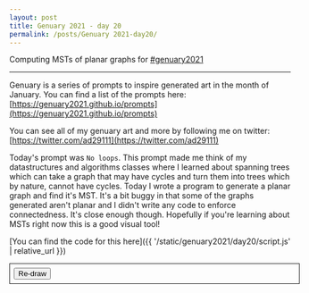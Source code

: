 ```yaml
---
layout: post
title: Genuary 2021 - day 20
permalink: /posts/Genuary 2021-day20/
---
```


Computing MSTs of planar graphs for [#genuary2021](https://genuary2021.github.io/)

---

<script src="{{ '/static/genuary2021/day20/script.js' | relative_url }}" type="text/javascript"></script>

Genuary is a series of prompts to inspire generated art in the month of January.
You can find a list of the prompts here:
[https://genuary2021.github.io/prompts](https://genuary2021.github.io/prompts)

You can see all of my genuary art and more by following me on twitter:
[https://twitter.com/ad29111](https://twitter.com/ad29111)

Today's prompt was `No loops`. This prompt made me think of my datastructures
and algorithms classes where I learned about spanning trees which can take a
graph that may have cycles and turn them into trees which by nature, cannot have
cycles. Today I wrote a program to generate a planar graph and find it's MST.
It's a bit buggy in that some of the graphs generated aren't planar and I didn't
write any code to enforce connectedness. It's close enough though. Hopefully if
you're learning about MSTs right now this is a good visual tool!

[You can find the code for this here]({{ '/static/genuary2021/day20/script.js' | relative_url }})

<script>
document.addEventListener("DOMContentLoaded", function() {
main(document.getElementById("mycanvas"));
document.getElementById("start").addEventListener("click", function() {
main(document.getElementById("mycanvas"));
});
});
</script>
<div id="container" style="width: 100%; border: solid 1px; padding: 0.5em;">
<canvas id="mycanvas" style="width: 100%"></canvas>
<button id="start">Re-draw</button>
</div>
